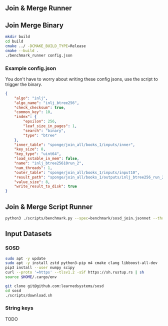 ## Join & Merge Runner

## Join Merge Binary

```bash
mkdir build
cd build
cmake ../ -DCMAKE_BUILD_TYPE=Release
cmake --build .
./benchmark_runner config.json
```

### Example config.json

You don't have to worry about writing these config jsons, use the script to trigger the binary.

```json
{
    "algo": "inlj",
    "algo_name": "inlj_btree256",
    "check_checksum": true,
    "common_key": 10,
    "index": {
        "epsilon": 256,
        "leaf_size_in_pages": 1,
        "search": "binary",
        "type": "btree"
    },
    "inner_table": "sponge/join_all/books_1/inputs/inner",
    "key_size": 8,
    "key_type": "uint64",
    "load_sstable_in_mem": false,
    "name": "inlj_btree25610run_2",
    "num_threads": 1,
    "outer_table": "sponge/join_all/books_1/inputs/input10",
    "result_path": "sponge/join_all/books_1/outputs/inlj_btree256_run_2_ratio_10",
    "value_size": 8,
    "write_result_to_disk": true
}
```

## Join & Merge Script Runner

```bash
python3 ./scripts/benchmark.py --spec=benchmark/sosd_join.jsonnet --threads=3 --repeat=3 --test_name=join_test --sosd_source=join_inputdataset --sosd_num_keys=1000000000 --clear_inputs=False
```



## Input Datasets

### SOSD

```bash
sudo apt -y update
sudo apt -y install zstd python3-pip m4 cmake clang libboost-all-dev
pip3 install --user numpy scipy
curl --proto '=https' --tlsv1.2 -sSf https://sh.rustup.rs | sh
source $HOME/.cargo/env

git clone git@github.com:learnedsystems/sosd
cd sosd
./scripts/download.sh
```

### String keys

TODO



